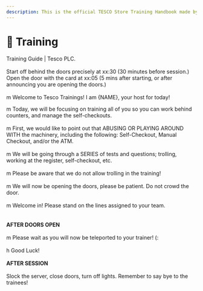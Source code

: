 ```yaml
---
description: This is the official TESCO Store Training Handbook made by our Moderators.
---
```


# 🏬 Training

Training Guide | Tesco PLC.\
\
Start off behind the doors precisely at xx:30 (30 minutes before session.) Open the door with the card at xx:05 (5 mins after starting, or after announcing you are opening the doors.)\
\
m Welcome to Tesco Trainings! I am {NAME}, your host for today!

m Today, we will be focusing on training all of you so you can work behind counters, and manage the self-checkouts.\
\
m First, we would like to point out that ABUSING OR PLAYING AROUND WITH the machinery, including the following: Self-Checkout, Manual Checkout, and/or the ATM.\
\
m We will be going through a SERIES of tests and questions; trolling, working at the register, self-checkout, etc.\
\
m Please be aware that we do not allow trolling in the training!\
\
m We will now be opening the doors, please be patient. Do not crowd the door.\
\
m Welcome in! Please stand on the lines assigned to your team.\
\
\
**AFTER DOORS OPEN**\
\
m Please wait as you will now be teleported to your trainer! (:\
\
h Good Luck!\
\
**AFTER SESSION**\
\
Slock the server, close doors, turn off lights. Remember to say bye to the trainees!&#x20;
